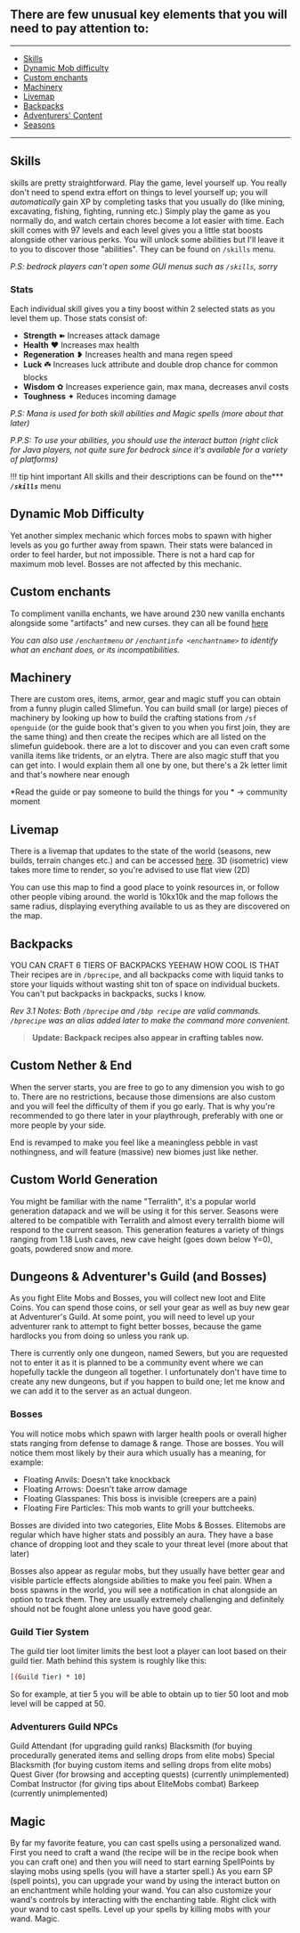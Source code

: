 ## There are few unusual key elements that you will need to pay attention to:

---

- [Skills](#skills)
- [Dynamic Mob difficulty](#dynamic-mob-difficulty)
- [Custom enchants](#custom-enchants)
- [Machinery](#machinery)
- [Livemap](#livemap)
- [Backpacks](#backpacks)
- [Adventurers' Content](#dungeons-adventurers-guild-and-bosses)
- [Seasons](#seasons)

---

## Skills
skills are pretty straightforward. Play the game, level yourself up. You really don't need to spend extra effort on things to level yourself up; you will *automatically* gain XP by completing tasks that you usually do (like mining, excavating, fishing, fighting, running etc.) Simply play the game as you normally do, and watch certain chores become a lot easier with time.
Each skill comes with 97 levels and each level gives you a little stat boosts alongside other various perks. 
You will unlock some abilities but I'll leave it to you to discover those "abilities". They can be found on `/skills` menu.

*P.S: bedrock players can't open some GUI menus such as `/skills`, sorry*

### Stats
Each individual skill gives you a tiny boost within 2 selected stats as you level them up. Those stats consist of:

-  **Strength** ➽ Increases attack damage
-  **Health** ❤️ Increases max health 
-  **Regeneration** ❥ Increases health and mana regen speed
-  **Luck** ☘️ Increases luck attribute and double drop chance for common blocks
-  **Wisdom** ✿ Increases experience gain, max mana, decreases anvil costs
-  **Toughness** ✦ Reduces incoming damage

*P.S: Mana is used for both skill abilities and Magic spells (more about that later)*

*P.P.S: To use your abilities, you should use the interact button (right click for Java players, not quite sure for bedrock since it's available for a variety of platforms)*

!!! tip hint important 
    All skills and their descriptions can be found on the*** ***`/skills`*** menu

## Dynamic Mob Difficulty 
Yet another simplex mechanic which forces mobs to spawn with higher levels as you go further away from spawn. Their stats were balanced in order to feel harder, but not impossible. There is not a hard cap for maximum mob level.  Bosses are not affected by this mechanic.

## Custom enchants
To compliment vanilla enchants, we have around 230 new vanilla enchants alongside some "artifacts" and new curses. they can all be found [here](https://ecoenchants.willfp.com/enchantments/all-enchantments)

*You can also use `/enchantmenu` or `/enchantinfo <enchantname>` to identify what an enchant does, or its incompatibilities.*

## Machinery
There are custom ores, items, armor, gear and magic stuff you can obtain from a funny plugin called Slimefun. You can build small (or large) pieces of machinery by looking up how to build the crafting stations from `/sf openguide` (or the guide book that's given to you when you first join, they are the same thing) and then create the recipes which are all listed on the slimefun guidebook. there are a lot to discover and you can even craft some vanilla items like tridents, or an elytra. There are also magic stuff that you can get into. I would explain them all one by one, but there's a 2k letter limit and that's nowhere near enough

*Read the guide or pay someone to build the things for you *
-> community moment

## Livemap
There is a livemap that updates to the state of the world (seasons, new builds, terrain changes etc.) and can be accessed [here](http://151.80.47.38:8123/). 3D (isometric) view takes more time to render, so you're advised to use flat view (2D)

You can use this map to find a good place to yoink resources in, or follow other people vibing around. 
the world is 10kx10k and the map follows the same radius, displaying everything available to us as they are discovered on the map.

## Backpacks
YOU CAN CRAFT 6 TIERS OF BACKPACKS YEEHAW HOW COOL IS THAT
Their recipes are in `/bprecipe`, and all backpacks come with liquid tanks to store your liquids without wasting shit ton of space on individual buckets. You can't put backpacks in backpacks, sucks I know. 

*Rev 3.1 Notes: Both `/bprecipe` and `/bbp recipe` are valid commands. `/bprecipe` was an alias added later to make the command more convenient.*

>**Update: Backpack recipes also appear in crafting tables now.**

## Custom Nether & End
When the server starts, you are free to go to any dimension you wish to go to. There are no restrictions, because those dimensions are also custom and you will feel the difficulty of them if you go early. That is why you're recommended to go there later in your playthrough, preferably with one or more people by your side.

End is revamped to make you feel like a meaningless pebble in vast nothingness, and will feature (massive) new biomes just like nether.

## Custom World Generation
You might be familiar with the name "Terralith", it's a popular world generation datapack and we will be using it for this server. Seasons were altered to be compatible with Terralith and almost every terralith biome will respond to the current season. This generation features a variety of things ranging from 1.18 Lush caves, new cave height (goes down below Y=0), goats, powdered snow and more.

## Dungeons & Adventurer's Guild (and Bosses)
As you fight Elite Mobs and Bosses, you will collect new loot and Elite Coins. You can spend those coins, or sell your gear as well as buy new gear at Adventurer's Guild. At some point, you will need to level up your adventurer rank to attempt to fight better bosses, because the game hardlocks you from doing so unless you rank up.

There is currently only one dungeon, named Sewers, but you are requested not to enter it as it is planned to be a community event where we can hopefully tackle the dungeon all together. I unfortunately don't have time to create any new dungeons, but if you happen to build one; let me know and we can add it to the server as an actual dungeon.

### Bosses
You will notice mobs which spawn with larger health pools or overall higher stats ranging from defense to damage & range. Those are bosses.  You will notice them most likely by their aura which usually has a meaning, for example:
- Floating Anvils: Doesn't take knockback
- Floating Arrows: Doesn't take arrow damage
- Floating Glasspanes: This boss is invisible (creepers are a pain)
- Floating Fire Particles: This mob wants to grill your buttcheeks.

Bosses are divided into two categories, Elite Mobs & Bosses.
Elitemobs are regular which have higher stats and possibly an aura. They have a base chance of dropping loot and they scale to your threat level (more about that later)

Bosses also appear as regular mobs, but they usually have better gear and visible particle effects alongside abilities to make you feel pain. When a boss spawns in the world, you will see a notification in chat alongside an option to track them. They are usually extremely challenging and definitely should not be fought alone unless you have good gear.

### Guild Tier System
The guild tier loot limiter limits the best loot a player can loot based on their guild tier.
Math behind this system is roughly like this:

```sh 
[(Guild Tier) * 10]
```
So for example, at tier 5 you will be able to obtain up to tier 50 loot and mob level will be capped at 50.

### Adventurers Guild NPCs
Guild Attendant (for upgrading guild ranks)
Blacksmith (for buying procedurally generated items and selling drops from elite mobs)
Special Blacksmith (for buying custom items and selling drops from elite mobs)
Quest Giver (for browsing and accepting quests) (currently unimplemented)
Combat Instructor (for giving tips about EliteMobs combat)
Barkeep (currently unimplemented)

## Magic
By far my favorite feature, you can cast spells using a personalized wand. First you need to craft a wand (the recipe will be in the recipe book when you can craft one) and then you will need to start earning SpellPoints by slaying mobs using spells (you will have a starter spell.) As you earn SP (spell points), you can upgrade your wand by using the interact button on an enchantment while holding your wand. You can also customize your wand's controls by interacting with the enchanting table. Right click with your wand to cast spells. Level up your spells by killing mobs with your wand. Magic.